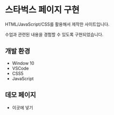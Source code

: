 # 스타벅스 페이지 구현

HTML/JavaScript/CSS를 활용해서 제작한 사이트입니다.

수업과 관련된 내용을 경험할 수 있도록 구현되었습니다.

## 개발 환경

* Window 10
* VSCode
* CSS5
* JavaScript

## 데모 페이지

*  이곳에 넣기
